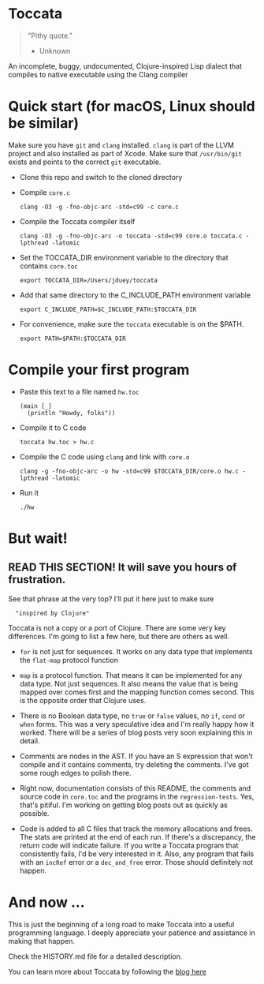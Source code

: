 Toccata
=======

> "Pithy quote."
> - Unknown

An incomplete, buggy, undocumented,  Clojure-inspired Lisp dialect that compiles to native executable using the Clang compiler

# Quick start (for macOS, Linux should be similar)

Make sure you have `git` and `clang` installed. `clang` is part of the LLVM project and also installed as part of Xcode. Make sure that `/usr/bin/git` exists and points to the correct `git` executable.

* Clone this repo and switch to the cloned directory
* Compile `core.c`

      clang -O3 -g -fno-objc-arc -std=c99 -c core.c

* Compile the Toccata compiler itself

      clang -O3 -g -fno-objc-arc -o toccata -std=c99 core.o toccata.c -lpthread -latomic
    
* Set the TOCCATA_DIR environment variable to the directory that contains `core.toc`

      export TOCCATA_DIR=/Users/jduey/toccata
    
* Add that same directory to the C_INCLUDE_PATH environment variable

      export C_INCLUDE_PATH=$C_INCLUDE_PATH:$TOCCATA_DIR

* For convenience, make sure the `toccata` executable is on the $PATH.

      export PATH=$PATH:$TOCCATA_DIR
    
# Compile your first program

* Paste this text to a file named `hw.toc`

      (main [_]
        (println "Howdy, folks"))
        
* Compile it to C code

      toccata hw.toc > hw.c

* Compile the C code using `clang` and link with `core.o`

      clang -g -fno-objc-arc -o hw -std=c99 $TOCCATA_DIR/core.o hw.c -lpthread -latomic
     
* Run it

      ./hw
      
# But wait!

## READ THIS SECTION! It will save you hours of frustration.

See that phrase at the very top? I'll put it here just to make sure

      "inspired by Clojure"

Toccata is not a copy or a port of Clojure. There are some very key differences. I'm going to list a few here, but there are others as well.

* `for` is not just for sequences. It works on any data type that implements the `flat-map` protocol function

* `map` is a protocol function. That means it can be implemented for any data type. Not just sequences. It also means the value that is being mapped over comes first and the mapping function comes second. This is the opposite order that Clojure uses.

* There is no Boolean data type, no `true` or `false` values, no `if`, `cond` or `when` forms. This was a very speculative idea and I'm really happy how it worked. There will be a series of blog posts very soon explaining this in detail.

* Comments are nodes in the AST. If you have an S expression that won't compile and it contains comments, try deleting the comments. I've got some rough edges to polish there.

* Right now, documentation consists of this README, the comments and source code in `core.toc` and the programs in the `regression-tests`. Yes, that's pitiful. I'm working on getting blog posts out as quickly as possible.

* Code is added to all C files that track the memory allocations and frees. The stats are printed at the end of each run. If there's a discrepancy, the return code will indicate failure. If you write a Toccata program that consistently fails, I'd be very interested in it. Also, any program that fails with an `incRef` error or a `dec_and_free` error. Those should definitely not happen.

# And now ...

This is just the beginning of a long road to make Toccata into a useful programming language. I deeply appreciate your patience and assistance in making that happen.

Check the HISTORY.md file for a detailed description.

You can learn more about Toccata by following the [blog here](http://toccata.io)
